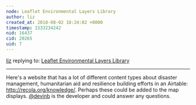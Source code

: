 ```yaml
---
node: Leaflet Environmental Layers Library
author: liz
created_at: 2018-08-02 18:24:02 +0000
timestamp: 1533234242
nid: 16437
cid: 20265
uid: 7
---
```




[liz](../profile/liz) replying to: [Leaflet Environmental Layers Library](../notes/sagarpreet/06-06-2018/leaflet-environmental-layer-library)

----
Here's a website that has a lot of different content types about disaster management, humanitarian aid and resilience building efforts in an Airtable: http://recola.org/knowledge/. Perhaps these could be added to the map displays. [@devinb](/profile/devinb) is the developer and could answer any questions. 